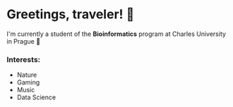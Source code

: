 # Greetings, traveler! 👋

I'm currently a student of the **Bioinformatics** program at Charles University in Prague 🧬

### Interests:
- Nature
- Gaming
- Music
- Data Science
